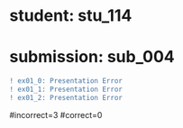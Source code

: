 # student: stu_114
# submission: sub_004

```diff
! ex01_0: Presentation Error
! ex01_1: Presentation Error
! ex01_2: Presentation Error
```
#incorrect=3
#correct=0
